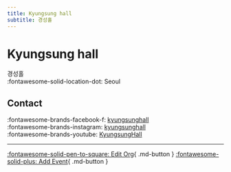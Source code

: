 ```yaml
---
title: Kyungsung hall
subtitle: 경성홀
---
```


# Kyungsung hall

경성홀  
:fontawesome-solid-location-dot: Seoul  


## Contact

:fontawesome-brands-facebook-f: [kyungsunghall](https://www.facebook.com/kyungsunghall)  
:fontawesome-brands-instagram: [kyungsunghall](http://instagram.com/kyungsunghall)  
:fontawesome-brands-youtube: [KyungsungHall](https://youtube.com/KyungsungHall)  

---

[:fontawesome-solid-pen-to-square: Edit Org](https://github.com/swingdance/orgs/issues/new?assignees=&labels=update+org&projects=&template=03-update_entity.yml&title=Update%20Org%3A%20ko_KR%20%E2%80%A2%20Kyungsung%20hall&region=ko_KR&id=kyungsung-hall&name=Kyungsung%20hall){ .md-button } [:fontawesome-solid-plus: Add Event](https://github.com/swingdance/events/issues/new?assignees=&labels=add+event&projects=&template=02-add_entity.yml&title=Add%20Event%3A%20ko_KR%20%E2%80%A2%20%3CName%3E&region=ko_KR&province=Seoul&city=Seoul&org_id=kyungsung-hall){ .md-button }

